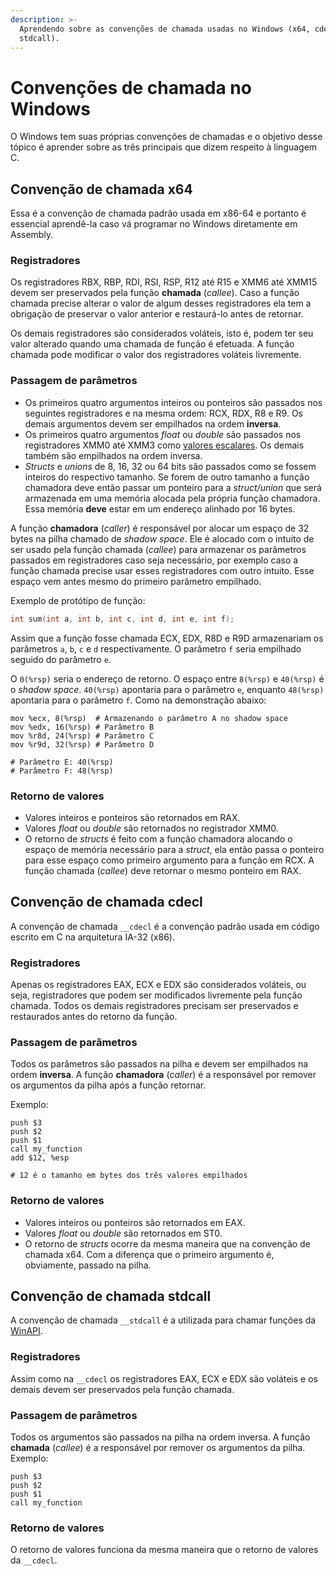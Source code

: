 ```yaml
---
description: >-
  Aprendendo sobre as convenções de chamada usadas no Windows (x64, cdecl e
  stdcall).
---
```


# Convenções de chamada no Windows

O Windows tem suas próprias convenções de chamadas e o objetivo desse tópico é aprender sobre as três principais que dizem respeito à linguagem C.

## Convenção de chamada x64

Essa é a convenção de chamada padrão usada em x86-64 e portanto é essencial aprendê-la caso vá programar no Windows diretamente em Assembly.

### Registradores

Os registradores RBX, RBP, RDI, RSI, RSP, R12 até R15 e XMM6 até XMM15 devem ser preservados pela função **chamada** \(_callee_\). Caso a função chamada precise alterar o valor de algum desses registradores ela tem a obrigação de preservar o valor anterior e restaurá-lo antes de retornar.

Os demais registradores são considerados voláteis, isto é, podem ter seu valor alterado quando uma chamada de função é efetuada. A função chamada pode modificar o valor dos registradores voláteis livremente.

### Passagem de parâmetros

* Os primeiros quatro argumentos inteiros ou ponteiros são passados nos seguintes registradores e na mesma ordem: RCX, RDX, R8 e R9. Os demais argumentos devem ser empilhados na ordem **inversa**.
* Os primeiros quatro argumentos _float_ ou _double_ são passados nos registradores XMM0 até XMM3 como [valores escalares](../aprofundando-em-assembly/entendendo-sse/#registradores-xmm). Os demais também são empilhados na ordem inversa.
* _Structs_ e _unions_ de 8, 16, 32 ou 64 bits são passados como se fossem inteiros do respectivo tamanho. Se forem de outro tamanho a função chamadora deve então passar um ponteiro para a _struct/union_ que será armazenada em uma memória alocada pela própria função chamadora. Essa memória **deve** estar em um endereço alinhado por 16 bytes.

A função **chamadora** \(_caller_\) é responsável por alocar um espaço de 32 bytes na pilha chamado de _shadow space_. Ele é alocado com o intuito de ser usado pela função chamada \(_callee_\) para armazenar os parâmetros passados em registradores caso seja necessário, por exemplo caso a função chamada precise usar esses registradores com outro intuito. Esse espaço vem antes mesmo do primeiro parâmetro empilhado.

Exemplo de protótipo de função:

```c
int sum(int a, int b, int c, int d, int e, int f);
```

Assim que a função fosse chamada ECX, EDX, R8D e R9D armazenariam os parâmetros `a`, `b`, `c` e `d` respectivamente. O parâmetro `f` seria empilhado seguido do parâmetro `e`.

O `0(%rsp)` seria o endereço de retorno. O espaço entre `8(%rsp)` e `40(%rsp)` é o _shadow space_. `40(%rsp)` apontaria para o parâmetro `e`, enquanto `48(%rsp)` apontaria para o parâmetro `f`. Como na demonstração abaixo:

```text
mov %ecx, 8(%rsp)  # Armazenando o parâmetro A no shadow space
mov %edx, 16(%rsp) # Parâmetro B
mov %r8d, 24(%rsp) # Parâmetro C
mov %r9d, 32(%rsp) # Parâmetro D

# Parâmetro E: 40(%rsp)
# Parâmetro F: 48(%rsp)
```

### Retorno de valores

* Valores inteiros e ponteiros são retornados em RAX.
* Valores _float_ ou _double_ são retornados no registrador XMM0.
* O retorno de _structs_ é feito com a função chamadora alocando o espaço de memória necessário para a _struct_, ela então passa o ponteiro para esse espaço como primeiro argumento para a função em RCX. A função chamada \(_callee_\) deve retornar o mesmo ponteiro em RAX.

## Convenção de chamada cdecl

A convenção de chamada `__cdecl` é a convenção padrão usada em código escrito em C na arquitetura IA-32 \(x86\).

### Registradores

Apenas os registradores EAX, ECX e EDX são considerados voláteis, ou seja, registradores que podem ser modificados livremente pela função chamada. Todos os demais registradores precisam ser preservados e restaurados antes do retorno da função.

### Passagem de parâmetros

Todos os parâmetros são passados na pilha e devem ser empilhados na ordem **inversa**. A função **chamadora** \(_caller_\) é a responsável por remover os argumentos da pilha após a função retornar.

Exemplo:

```text
push $3
push $2
push $1
call my_function
add $12, %esp

# 12 é o tamanho em bytes dos três valores empilhados
```

### Retorno de valores

* Valores inteiros ou ponteiros são retornados em EAX.
* Valores _float_ ou _double_ são retornados em ST0.
* O retorno de _structs_ ocorre da mesma maneira que na convenção de chamada x64. Com a diferença que o primeiro argumento é, obviamente, passado na pilha.

## Convenção de chamada stdcall

A convenção de chamada `__stdcall` é a utilizada para chamar funções da [WinAPI](https://pt.wikipedia.org/wiki/API_do_Windows).

### Registradores

Assim como na `__cdecl` os registradores EAX, ECX e EDX são voláteis e os demais devem ser preservados pela função chamada.

### Passagem de parâmetros

Todos os argumentos são passados na pilha na ordem inversa. A função **chamada** \(_callee_\) é a responsável por remover os argumentos da pilha. Exemplo:

```text
push $3
push $2
push $1
call my_function
```

### Retorno de valores

O retorno de valores funciona da mesma maneira que o retorno de valores da `__cdecl`.

